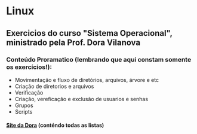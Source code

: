 # Linux
## Exercicios do curso "Sistema Operacional", ministrado pela Prof. Dora Vilanova
### Conteúdo Proramatico (lembrando que aqui constam somente os exercícios!):
- Movimentação e fluxo de diretórios, arquivos, árvore e etc
- Criação de diretorios e arquivos
- Verificação
- Criação, vereficação e exclusão de usuarios e senhas
- Grupos
- Scripts
#### [Site da Dora](https://sites.google.com/site/profadorotea/Home/unisanta/introducao-a-computacao) (conténdo todas as listas)
